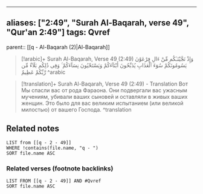 
---
aliases: ["2:49", "Surah Al-Baqarah, verse 49", "Qur'an 2:49"]
tags: Qvref
---

parent:: [[q - Al-Baqarah (2)|Al-Baqarah]]

> [!arabic]+ Surah Al-Baqarah, Verse 49 (2:49)
> <span class="quran-arabic">وَإِذْ نَجَّيْنَـٰكُم مِّنْ ءَالِ فِرْعَوْنَ يَسُومُونَكُمْ سُوٓءَ ٱلْعَذَابِ يُذَبِّحُونَ أَبْنَآءَكُمْ وَيَسْتَحْيُونَ نِسَآءَكُمْ ۚ وَفِى ذَٰلِكُم بَلَآءٌ مِّن رَّبِّكُمْ عَظِيمٌ</span>
^arabic

> [!translation]+ Surah Al-Baqarah, Verse 49 (2:49) - Translation
> Вот Мы спасли вас от рода Фараона. Они подвергали вас ужасным мучениям, убивали ваших сыновей и оставляли в живых ваших женщин. Это было для вас великим испытанием (или великой милостью) от вашего Господа.
^translation



## Related notes
```dataview
LIST from [[q - 2 - 49]]
WHERE !contains(file.name, "q - ")
SORT file.name ASC
```

### Related verses (footnote backlinks)
```dataview
LIST FROM [[q - 2 - 49]] AND #Qvref
SORT file.name ASC
```


